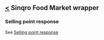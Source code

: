[<](../../README.md) Sinqro Food Market wrapper
--------------------------

### Selling point response

See [Selling point response](../../src/Response/SellingPoint.php)
